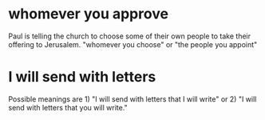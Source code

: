 # whomever you approve

Paul is telling the church to choose some of their own people to take their offering to Jerusalem. "whomever you choose" or "the people you appoint"

# I will send with letters

Possible meanings are 1) "I will send with letters that I will write" or 2) "I will send with letters that you will write."